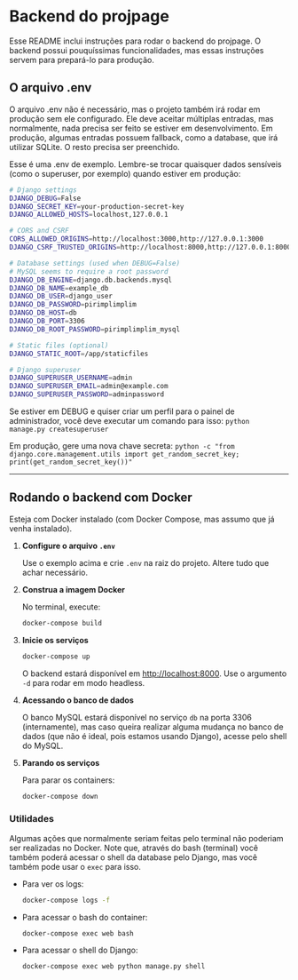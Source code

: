 # Backend do projpage

Esse README inclui instruções para rodar o backend do projpage. O backend possui pouquíssimas funcionalidades, mas essas instruções servem para prepará-lo para produção.

## O arquivo .env

O arquivo .env não é necessário, mas o projeto também irá rodar em produção sem ele configurado.
Ele deve aceitar múltiplas entradas, mas normalmente, nada precisa ser feito se estiver em desenvolvimento.
Em produção, algumas entradas possuem fallback, como a database, que irá utilizar SQLite.
O resto precisa ser preenchido.

Esse é uma .env de exemplo. Lembre-se trocar quaisquer dados sensíveis (como o superuser, por exemplo) quando estiver em produção:

```bash
# Django settings
DJANGO_DEBUG=False
DJANGO_SECRET_KEY=your-production-secret-key
DJANGO_ALLOWED_HOSTS=localhost,127.0.0.1

# CORS and CSRF
CORS_ALLOWED_ORIGINS=http://localhost:3000,http://127.0.0.1:3000
DJANGO_CSRF_TRUSTED_ORIGINS=http://localhost:8000,http://127.0.0.1:8000

# Database settings (used when DEBUG=False)
# MySQL seems to require a root password
DJANGO_DB_ENGINE=django.db.backends.mysql
DJANGO_DB_NAME=example_db
DJANGO_DB_USER=django_user
DJANGO_DB_PASSWORD=pirimplimplim
DJANGO_DB_HOST=db
DJANGO_DB_PORT=3306
DJANGO_DB_ROOT_PASSWORD=pirimplimplim_mysql

# Static files (optional)
DJANGO_STATIC_ROOT=/app/staticfiles

# Django superuser
DJANGO_SUPERUSER_USERNAME=admin
DJANGO_SUPERUSER_EMAIL=admin@example.com
DJANGO_SUPERUSER_PASSWORD=adminpassword
```
Se estiver em DEBUG e quiser criar um perfil para o painel de administrador, você deve executar um comando para isso:
`python manage.py createsuperuser`

Em produção, gere uma nova chave secreta:
`python -c "from django.core.management.utils import get_random_secret_key; print(get_random_secret_key())"`

---

## Rodando o backend com Docker

Esteja com Docker instalado (com Docker Compose, mas assumo que já venha instalado).

1. **Configure o arquivo `.env`**
   
   Use o exemplo acima e crie `.env` na raiz do projeto. Altere tudo que achar necessário.

2. **Construa a imagem Docker**
   
   No terminal, execute:
   ```sh
   docker-compose build
   ```

3. **Inicie os serviços**
   
   ```sh
   docker-compose up
   ```
   O backend estará disponível em [http://localhost:8000](http://localhost:8000).
   Use o argumento `-d` para rodar em modo headless.
4. **Acessando o banco de dados**
   
   O banco MySQL estará disponível no serviço `db` na porta 3306 (internamente), mas caso queira realizar alguma mudança no banco de dados (que não é ideal, pois estamos usando Django), acesse pelo shell do MySQL.

5. **Parando os serviços**
   
   Para parar os containers:
   ```sh
   docker-compose down
   ```

### Utilidades

Algumas ações que normalmente seriam feitas pelo terminal não poderiam ser realizadas no Docker. Note que, através do bash (terminal) você também poderá acessar o shell da database pelo Django, mas você também pode usar o `exec` para isso.


- Para ver os logs:
  ```sh
  docker-compose logs -f
  ```
- Para acessar o bash do container:
  ```sh
  docker-compose exec web bash
  ```
- Para acessar o shell do Django:
  ```sh
  docker-compose exec web python manage.py shell
  ```
